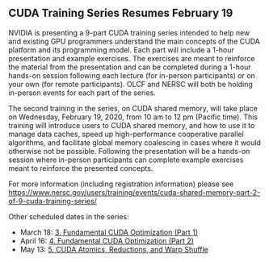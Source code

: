## CUDA Training Series Resumes February 19

NVIDIA is presenting a 9-part CUDA training series intended to help new and 
existing GPU programmers understand the main concepts of the CUDA platform and 
its programming model. Each part will include a 1-hour presentation and example 
exercises. The exercises are meant to reinforce the material from the 
presentation and can be completed during a 1-hour hands-on session following 
each lecture (for in-person participants) or on your own (for remote 
participants). OLCF and NERSC will both be holding in-person events for each 
part of the series.

The second training in the series, on CUDA shared memory, will take place on 
Wednesday, February 19, 2020, from 10 am to 12 pm (Pacific time). This training 
will introduce users to CUDA shared memory, and how to use it to manage data 
caches, speed up high-performance cooperative parallel algorithms, and 
facilitate global memory coalescing in cases where it would otherwise not be 
possible. Following the presentation will be a hands-on session where in-person 
participants can complete example exercises meant to reinforce the presented 
concepts.

For more information (including registration information) please see 
<https://www.nersc.gov/users/training/events/cuda-shared-memory-part-2-of-9-cuda-training-series/>

Other scheduled dates in the series:
- March 18: [3. Fundamental CUDA Optimization (Part 1)](https://www.nersc.gov/users/training/events/fundamental-cuda-optimization-part-1-part-3-of-9-cuda-training-series/)
- April 16: [4. Fundamental CUDA Optimization (Part 2)](https://www.nersc.gov/users/training/events/fundamental-cuda-optimization-part-2-part-4-of-9-cuda-training-series/)
- May 13: [5. CUDA Atomics, Reductions, and Warp Shuffle](https://www.nersc.gov/users/training/events/cuda-atomics-reductions-and-warp-shuffle-part-5-of-9-cuda-training-series/)
